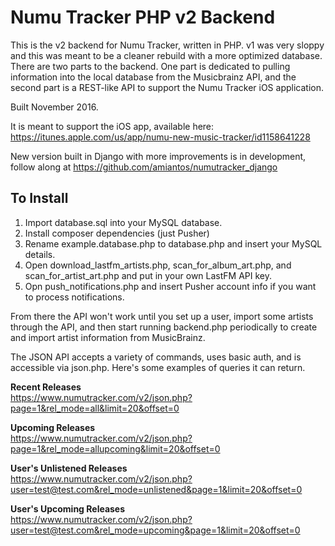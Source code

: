 # Numu Tracker PHP v2 Backend

This is the v2 backend for Numu Tracker, written in PHP. v1 was very sloppy and this was meant to be a cleaner rebuild with a more optimized database. There are two parts to the backend. One part is dedicated to pulling information into the local database from the Musicbrainz API, and the second part is a REST-like API to support the Numu Tracker iOS application.

Built November 2016.

It is meant to support the iOS app, available here: https://itunes.apple.com/us/app/numu-new-music-tracker/id1158641228

New version built in Django with more improvements is in development, follow along at https://github.com/amiantos/numutracker_django

## To Install

1. Import database.sql into your MySQL database.
2. Install composer dependencies (just Pusher)
3. Rename example.database.php to database.php and insert your MySQL details.
4. Open download_lastfm_artists.php, scan_for_album_art.php, and scan_for_artist_art.php and put in your own LastFM API key.
5. Opn push_notifications.php and insert Pusher account info if you want to process notifications.


From there the API won't work until you set up a user, import some artists through the API, and then start running backend.php periodically to create and import artist information from MusicBrainz.

The JSON API accepts a variety of commands, uses basic auth, and is accessible via json.php. Here's some examples of queries it can return.

**Recent Releases**  
https://www.numutracker.com/v2/json.php?page=1&rel_mode=all&limit=20&offset=0

**Upcoming Releases**  
https://www.numutracker.com/v2/json.php?page=1&rel_mode=allupcoming&limit=20&offset=0

**User's Unlistened Releases**  
https://www.numutracker.com/v2/json.php?user=test@test.com&rel_mode=unlistened&page=1&limit=20&offset=0

**User's Upcoming Releases**  
https://www.numutracker.com/v2/json.php?user=test@test.com&rel_mode=upcoming&page=1&limit=20&offset=0


